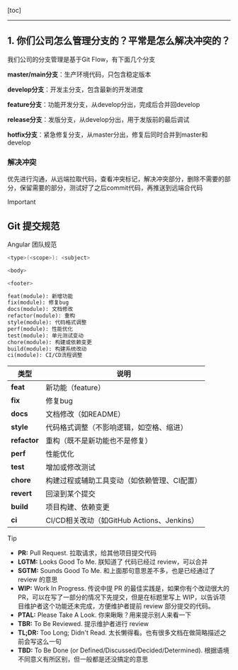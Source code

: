 [toc]

---

## 1. 你们公司怎么管理分支的？平常是怎么解决冲突的？

我们公司的分支管理是基于Git Flow，有下面几个分支

**master/main分支**：生产环境代码，只包含稳定版本

**develop分支**：开发主分支，包含最新的开发进度

**feature分支**：功能开发分支，从develop分出，完成后合并回develop

**release分支**：发版分支，从develop分出，用于发版前的最后调试

**hotfix分支**：紧急修复分支，从master分出，修复后同时合并到master和develop



### 解决冲突

优先进行沟通，从远端拉取代码，查看冲突标记，解决冲突部分，删除不需要的部分，保留需要的部分，测试好了之后commit代码，再推送到远端合代码





> [!important]
>
> ## Git 提交规范
>
> Angular 团队规范
>
> ```bash
> <type>(<scope>): <subject>
> 
> <body>
> 
> <footer>
> ```
>
> ```tex
> feat(module): 新增功能  
> fix(module): 修复bug  
> docs(module): 文档修改  
> refactor(module): 重构  
> style(module): 代码格式调整  
> perf(module): 性能优化  
> test(module): 单元测试变动  
> chore(module): 构建或依赖变更  
> build(module): 构建系统改动  
> ci(module): CI/CD流程调整
> ```
>
> | 类型         | 说明                                         |
> | ------------ | -------------------------------------------- |
> | **feat**     | 新功能（feature）                            |
> | **fix**      | 修复bug                                      |
> | **docs**     | 文档修改（如README）                         |
> | **style**    | 代码格式调整（不影响逻辑，如空格、缩进）     |
> | **refactor** | 重构（既不是新功能也不是修复）               |
> | **perf**     | 性能优化                                     |
> | **test**     | 增加或修改测试                               |
> | **chore**    | 构建过程或辅助工具变动（如依赖管理、CI配置） |
> | **revert**   | 回滚到某个提交                               |
> | **build**    | 项目构建、依赖变更                           |
> | **ci**       | CI/CD相关改动（如GitHub Actions、Jenkins）   |



> [!tip]
>
> - **PR:** Pull Request. 拉取请求，给其他项目提交代码
> - **LGTM:** Looks Good To Me. 朕知道了 代码已经过 review，可以合并
> - **SGTM:** Sounds Good To Me. 和上面那句意思差不多，也是已经通过了 review 的意思
> - **WIP:** Work In Progress. 传说中提 PR 的最佳实践是，如果你有个改动很大的 PR，可以在写了一部分的情况下先提交，但是在标题里写上 WIP，以告诉项目维护者这个功能还未完成，方便维护者提前 review 部分提交的代码。
> - **PTAL:** Please Take A Look. 你来瞅瞅？用来提示别人来看一下
> - **TBR:** To Be Reviewed. 提示维护者进行 review
> - **TL;DR:** Too Long; Didn't Read. 太长懒得看。也有很多文档在做简略描述之前会写这么一句
> - **TBD:** To Be Done (or Defined/Discussed/Decided/Determined). 根据语境不同意义有所区别，但一般都是还没搞定的意思